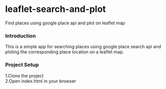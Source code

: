 # leaflet-search-and-plot
Find places using google place api and plot on leaflet map

<h3>Introduction</h3>
This is a simple app for searching places using google place search api and ploting the corresponding place location on a leaflet map.

<h3>Project Setup</h3>
1.Clone the project</br>
2.Open index.html in your browser</br>
